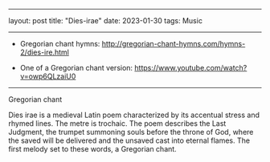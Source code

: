 
---
layout: post
title: "Dies-irae"
date: 2023-01-30
tags: Music

---
+ Gregorian chant hymns:
<http://gregorian-chant-hymns.com/hymns-2/dies-ire.html>


+ One of a Gregorian chant version:
<https://www.youtube.com/watch?v=owp6QLzaiU0>

------

Gregorian chant

Dies irae is a medieval Latin  poem characterized by its accentual stress and rhymed lines. 
The metre is trochaic. 
The poem describes the Last Judgment, the trumpet summoning souls before the throne of God, where the saved will be delivered and the unsaved cast into eternal flames.
The first melody set to these words, a Gregorian chant.



